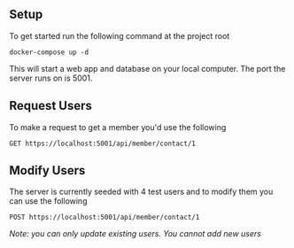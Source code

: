 ## Setup
To get started run the following command at the project root

```
docker-compose up -d
```

This will start a web app and database on your local computer. The port the server runs on is 5001.

## Request Users
To make a request to get a member you'd use the following

`GET https://localhost:5001/api/member/contact/1`

## Modify Users
The server is currently seeded with 4 test users and to modify them you can use the following

`POST https://localhost:5001/api/member/contact/1`

*Note: you can only update existing users. You cannot add new users*